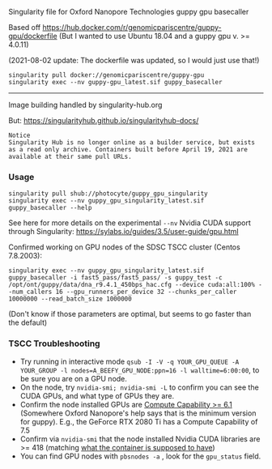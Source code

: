 Singularity file for Oxford Nanopore Technologies guppy gpu basecaller

Based off https://hub.docker.com/r/genomicpariscentre/guppy-gpu/dockerfile
(But I wanted to use Ubuntu 18.04 and a guppy gpu v. >= 4.0.11)

(2021-08-02 update: The dockerfile was updated, so I would just use that!)

```
singularity pull docker://genomicpariscentre/guppy-gpu
singularity exec --nv guppy-gpu_latest.sif guppy_basecaller
```
---

Image building handled by singularity-hub.org

But: https://singularityhub.github.io/singularityhub-docs/
```
Notice
Singularity Hub is no longer online as a builder service, but exists as a read only archive. Containers built before April 19, 2021 are available at their same pull URLs.
```

### Usage

```
singularity pull shub://photocyte/guppy_gpu_singularity
singularity exec --nv guppy_gpu_singularity_latest.sif guppy_basecaller --help
```

See here for more details on the experimental `--nv` Nvidia CUDA support through Singularity: https://sylabs.io/guides/3.5/user-guide/gpu.html

Confirmed working on GPU nodes of the SDSC TSCC cluster (Centos 7.8.2003):
```
singularity exec --nv guppy_gpu_singularity_latest.sif guppy_basecaller -i fast5_pass/fast5_pass/ -s guppy_test -c /opt/ont/guppy/data/dna_r9.4.1_450bps_hac.cfg --device cuda:all:100% --num_callers 16 --gpu_runners_per_device 32 --chunks_per_caller 10000000 --read_batch_size 1000000
```
(Don't know if those parameters are optimal, but seems to go faster than the default)

### TSCC Troubleshooting

- Try running in interactive mode `qsub -I -V -q YOUR_GPU_QUEUE -A YOUR_GROUP -l nodes=A_BEEFY_GPU_NODE:ppn=16 -l walltime=6:00:00`, to be sure you are on a GPU node.  
- On the node, try `nvidia-smi; nvidia-smi -L` to confirm you can see the CUDA GPUs, and what type of GPUs they are.
- Confirm the node installed GPUs are [Compute Capability >= 6.1](https://developer.nvidia.com/cuda-gpus) (Somewhere Oxford Nanopore's help says that is the minimum version for guppy). E.g., the GeForce RTX 2080 Ti has a Compute Capability of 7.5
- Confirm via `nvidia-smi` that the node installed Nvidia CUDA libraries are >= 418 (matching [what the container is supposed to have](https://github.com/photocyte/guppy_gpu_singularity/blob/f4376d20ccbff97ea39909aad302887f028359ac/Singularity#L51))
- You can find GPU nodes with `pbsnodes -a` , look for the `gpu_status` field.
